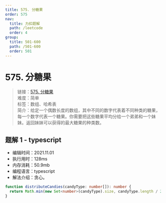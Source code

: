 ```yaml
---
title: 575. 分糖果
order: 575
nav:
  title: 力扣题解
  path: /leetcode
  order: 4
group:
  title: 501-600
  path: /501-600
  order: 501
---
```


# 575. 分糖果

> 链接：[575. 分糖果](https://leetcode-cn.com/problems/distribute-candies/)  
> 难度：简单  
> 标签：数组、哈希表  
> 简介：给定一个偶数长度的数组，其中不同的数字代表着不同种类的糖果，每一个数字代表一个糖果。你需要把这些糖果平均分给一个弟弟和一个妹妹。返回妹妹可以获得的最大糖果的种类数。

## 题解 1 - typescript

- 编辑时间：2021.11.01
- 执行用时：128ms
- 内存消耗：50.9mb
- 编程语言：typescript
- 解法介绍：贪心。

```typescript
function distributeCandies(candyType: number[]): number {
  return Math.min(new Set<number>(candyType).size, candyType.length / 2);
}
```
